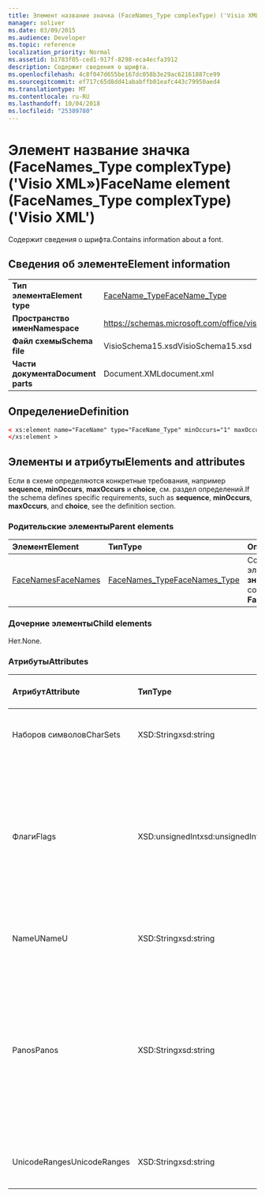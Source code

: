 ```yaml
---
title: Элемент название значка (FaceNames_Type complexType) ('Visio XML»)
manager: soliver
ms.date: 03/09/2015
ms.audience: Developer
ms.topic: reference
localization_priority: Normal
ms.assetid: b1783f05-ced1-917f-8298-eca4ecfa3912
description: Содержит сведения о шрифта.
ms.openlocfilehash: 4c8f047d655be167dc058b3e29ac62161887ce99
ms.sourcegitcommit: ef717c65d8dd41ababffb01eafc443c79950aed4
ms.translationtype: MT
ms.contentlocale: ru-RU
ms.lasthandoff: 10/04/2018
ms.locfileid: "25389780"
---
```

# <a name="facename-element-facenamestype-complextype-visio-xml"></a><span data-ttu-id="f3570-103">Элемент название значка (FaceNames_Type complexType) ('Visio XML»)</span><span class="sxs-lookup"><span data-stu-id="f3570-103">FaceName element (FaceNames_Type complexType) ('Visio XML')</span></span>

<span data-ttu-id="f3570-104">Содержит сведения о шрифта.</span><span class="sxs-lookup"><span data-stu-id="f3570-104">Contains information about a font.</span></span>
  
## <a name="element-information"></a><span data-ttu-id="f3570-105">Сведения об элементе</span><span class="sxs-lookup"><span data-stu-id="f3570-105">Element information</span></span>

|||
|:-----|:-----|
|<span data-ttu-id="f3570-106">**Тип элемента**</span><span class="sxs-lookup"><span data-stu-id="f3570-106">**Element type**</span></span> <br/> |[<span data-ttu-id="f3570-107">FaceName_Type</span><span class="sxs-lookup"><span data-stu-id="f3570-107">FaceName_Type</span></span>](facename_type-complextypevisio-xml.md) <br/> |
|<span data-ttu-id="f3570-108">**Пространство имен**</span><span class="sxs-lookup"><span data-stu-id="f3570-108">**Namespace**</span></span> <br/> |https://schemas.microsoft.com/office/visio/2012/main  <br/> |
|<span data-ttu-id="f3570-109">**Файл схемы**</span><span class="sxs-lookup"><span data-stu-id="f3570-109">**Schema file**</span></span> <br/> |<span data-ttu-id="f3570-110">VisioSchema15.xsd</span><span class="sxs-lookup"><span data-stu-id="f3570-110">VisioSchema15.xsd</span></span>  <br/> |
|<span data-ttu-id="f3570-111">**Части документа**</span><span class="sxs-lookup"><span data-stu-id="f3570-111">**Document parts**</span></span> <br/> |<span data-ttu-id="f3570-112">Document.XML</span><span class="sxs-lookup"><span data-stu-id="f3570-112">document.xml</span></span>  <br/> |
   
## <a name="definition"></a><span data-ttu-id="f3570-113">Определение</span><span class="sxs-lookup"><span data-stu-id="f3570-113">Definition</span></span>

```XML
< xs:element name="FaceName" type="FaceName_Type" minOccurs="1" maxOccurs="unbounded" >
</xs:element > 
```

## <a name="elements-and-attributes"></a><span data-ttu-id="f3570-114">Элементы и атрибуты</span><span class="sxs-lookup"><span data-stu-id="f3570-114">Elements and attributes</span></span>

<span data-ttu-id="f3570-115">Если в схеме определяются конкретные требования, например **sequence**, **minOccurs**, **maxOccurs** и **choice**, см. раздел определений.</span><span class="sxs-lookup"><span data-stu-id="f3570-115">If the schema defines specific requirements, such as **sequence**, **minOccurs**, **maxOccurs**, and **choice**, see the definition section.</span></span> 
  
### <a name="parent-elements"></a><span data-ttu-id="f3570-116">Родительские элементы</span><span class="sxs-lookup"><span data-stu-id="f3570-116">Parent elements</span></span>

|<span data-ttu-id="f3570-117">**Элемент**</span><span class="sxs-lookup"><span data-stu-id="f3570-117">**Element**</span></span>|<span data-ttu-id="f3570-118">**Тип**</span><span class="sxs-lookup"><span data-stu-id="f3570-118">**Type**</span></span>|<span data-ttu-id="f3570-119">**Описание**</span><span class="sxs-lookup"><span data-stu-id="f3570-119">**Description**</span></span>|
|:-----|:-----|:-----|
|[<span data-ttu-id="f3570-120">FaceNames</span><span class="sxs-lookup"><span data-stu-id="f3570-120">FaceNames</span></span>](facenames-element-visiodocument_type-complextypevisio-xml.md) <br/> |[<span data-ttu-id="f3570-121">FaceNames_Type</span><span class="sxs-lookup"><span data-stu-id="f3570-121">FaceNames_Type</span></span>](facenames_type-complextypevisio-xml.md) <br/> |<span data-ttu-id="f3570-122">Содержит коллекцию элементов **Название значка** .</span><span class="sxs-lookup"><span data-stu-id="f3570-122">Contains a collection of **FaceName** elements.</span></span>  <br/> |
   
### <a name="child-elements"></a><span data-ttu-id="f3570-123">Дочерние элементы</span><span class="sxs-lookup"><span data-stu-id="f3570-123">Child elements</span></span>

<span data-ttu-id="f3570-124">Нет.</span><span class="sxs-lookup"><span data-stu-id="f3570-124">None.</span></span>
  
### <a name="attributes"></a><span data-ttu-id="f3570-125">Атрибуты</span><span class="sxs-lookup"><span data-stu-id="f3570-125">Attributes</span></span>

|<span data-ttu-id="f3570-126">**Атрибут**</span><span class="sxs-lookup"><span data-stu-id="f3570-126">**Attribute**</span></span>|<span data-ttu-id="f3570-127">**Тип**</span><span class="sxs-lookup"><span data-stu-id="f3570-127">**Type**</span></span>|<span data-ttu-id="f3570-128">**Обязательный**</span><span class="sxs-lookup"><span data-stu-id="f3570-128">**Required**</span></span>|<span data-ttu-id="f3570-129">**Описание**</span><span class="sxs-lookup"><span data-stu-id="f3570-129">**Description**</span></span>|<span data-ttu-id="f3570-130">**Возможные значения**</span><span class="sxs-lookup"><span data-stu-id="f3570-130">**Possible values**</span></span>|
|:-----|:-----|:-----|:-----|:-----|
|<span data-ttu-id="f3570-131">Наборов символов</span><span class="sxs-lookup"><span data-stu-id="f3570-131">CharSets</span></span>  <br/> |<span data-ttu-id="f3570-132">XSD:String</span><span class="sxs-lookup"><span data-stu-id="f3570-132">xsd:string</span></span>  <br/> |<span data-ttu-id="f3570-133">необязательный</span><span class="sxs-lookup"><span data-stu-id="f3570-133">optional</span></span>  <br/> |<span data-ttu-id="f3570-134">Поддерживаемые кодировки шрифта.</span><span class="sxs-lookup"><span data-stu-id="f3570-134">The supported character sets of the font.</span></span>  <br/> |<span data-ttu-id="f3570-135">Значения типа xsd:string.</span><span class="sxs-lookup"><span data-stu-id="f3570-135">Values of the xsd:string type.</span></span>  <br/> |
|<span data-ttu-id="f3570-136">Флаги</span><span class="sxs-lookup"><span data-stu-id="f3570-136">Flags</span></span>  <br/> |<span data-ttu-id="f3570-137">XSD:unsignedInt</span><span class="sxs-lookup"><span data-stu-id="f3570-137">xsd:unsignedInt</span></span>  <br/> |<span data-ttu-id="f3570-138">необязательный</span><span class="sxs-lookup"><span data-stu-id="f3570-138">optional</span></span>  <br/> |<span data-ttu-id="f3570-139">Флаги, указывающие следующее: отсутствующие шрифта, шрифта по умолчанию, азиатских шрифтов, сложных шрифтов, вертикальной шрифт и тип шрифта.</span><span class="sxs-lookup"><span data-stu-id="f3570-139">Flags that indicate the following: missing font, default font, asian font, complex font, vertical font, and font type.</span></span>  <br/> |<span data-ttu-id="f3570-140">Значения типа xsd:unsignedInt.</span><span class="sxs-lookup"><span data-stu-id="f3570-140">Values of the xsd:unsignedInt type.</span></span>  <br/> |
|<span data-ttu-id="f3570-141">NameU</span><span class="sxs-lookup"><span data-stu-id="f3570-141">NameU</span></span>  <br/> |<span data-ttu-id="f3570-142">XSD:String</span><span class="sxs-lookup"><span data-stu-id="f3570-142">xsd:string</span></span>  <br/> |<span data-ttu-id="f3570-143">Обязательный</span><span class="sxs-lookup"><span data-stu-id="f3570-143">required</span></span>  <br/> |<span data-ttu-id="f3570-144">Имя шрифта строки Юникод UTF-16.</span><span class="sxs-lookup"><span data-stu-id="f3570-144">The name of the font as a UTF-16 Unicode string.</span></span>  <br/> ||
|<span data-ttu-id="f3570-145">Panos</span><span class="sxs-lookup"><span data-stu-id="f3570-145">Panos</span></span>  <br/> |<span data-ttu-id="f3570-146">XSD:String</span><span class="sxs-lookup"><span data-stu-id="f3570-146">xsd:string</span></span>  <br/> |<span data-ttu-id="f3570-147">необязательный</span><span class="sxs-lookup"><span data-stu-id="f3570-147">optional</span></span>  <br/> |<span data-ttu-id="f3570-148">Подпись сходстве для шрифта.</span><span class="sxs-lookup"><span data-stu-id="f3570-148">The panose signature for the font.</span></span> <span data-ttu-id="f3570-149">Сходстве — это система классификации для гарнитуры, разделяет на их основе своих визуальных характеристик категории.</span><span class="sxs-lookup"><span data-stu-id="f3570-149">Panose is a classification system for typefaces that categorizes them based upon their visual characteristics.</span></span>  <br/> |<span data-ttu-id="f3570-150">Значения типа xsd:string.</span><span class="sxs-lookup"><span data-stu-id="f3570-150">Values of the xsd:string type.</span></span>  <br/> |
|<span data-ttu-id="f3570-151">UnicodeRanges</span><span class="sxs-lookup"><span data-stu-id="f3570-151">UnicodeRanges</span></span>  <br/> |<span data-ttu-id="f3570-152">XSD:String</span><span class="sxs-lookup"><span data-stu-id="f3570-152">xsd:string</span></span>  <br/> |<span data-ttu-id="f3570-153">необязательный</span><span class="sxs-lookup"><span data-stu-id="f3570-153">optional</span></span>  <br/> |<span data-ttu-id="f3570-154">Поддерживаемые Диапазоны Юникода шрифта.</span><span class="sxs-lookup"><span data-stu-id="f3570-154">The supported Unicode ranges of the font.</span></span>  <br/> |<span data-ttu-id="f3570-155">Значения типа xsd:string.</span><span class="sxs-lookup"><span data-stu-id="f3570-155">Values of the xsd:string type.</span></span>  <br/> |
   

